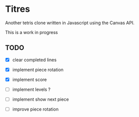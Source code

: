# Titres

Another tetris clone written in Javascript using the Canvas API.

This is a work in progress

## TODO

- [x] clear completed lines
- [x] implement piece rotation
- [x] implement score
- [ ] implement levels ?
- [ ] implement show next piece
- [ ] improve piece rotation

